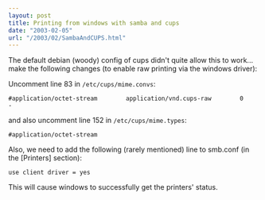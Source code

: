 ```yaml
---
layout: post
title: Printing from windows with samba and cups
date: "2003-02-05"
url: "/2003/02/SambaAndCUPS.html"
---
```


The default debian (woody) config of cups didn't quite allow this to
work... make the following changes (to enable raw printing via the
windows driver):

Uncomment line 83 in `/etc/cups/mime.convs`:

    #application/octet-stream        application/vnd.cups-raw        0       -

and also uncomment line 152 in `/etc/cups/mime.types`:

    #application/octet-stream

Also, we need to add the following (rarely mentioned) line to smb.conf
(in the [Printers] section):

    use client driver = yes

This will cause windows to successfully get the printers' status.
